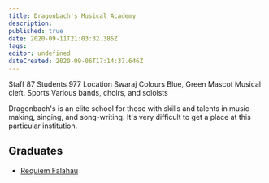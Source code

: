 ```yaml
---
title: Dragonbach's Musical Academy
description: 
published: true
date: 2020-09-11T21:03:32.385Z
tags: 
editor: undefined
dateCreated: 2020-09-06T17:14:37.646Z
---
```


Staff 	87
Students 	977
Location 	Swaraj
Colours 	Blue, Green
Mascot 	Musical cleft.
Sports 	Various bands, choirs, and soloists

Dragonbach's is an elite school for those with skills and talents in music-making, singing, and song-writing. It's very difficult to get a place at this particular institution.

## Graduates

* [Requiem Falahau](/pop-culture-figures/requiem-falahau "wikilink")